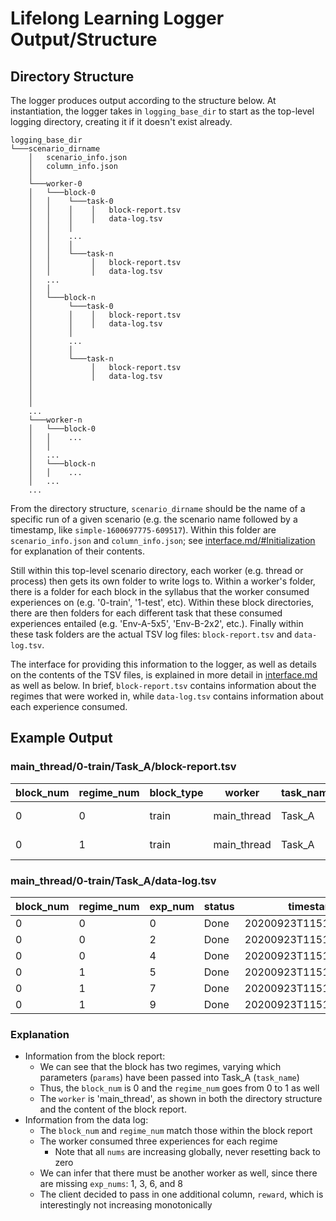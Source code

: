 # Lifelong Learning Logger Output/Structure

## Directory Structure
The logger produces output according to the structure below. At
instantiation, the logger takes in `logging_base_dir` to start as the 
top-level logging directory, creating it if it doesn't exist already.

```
logging_base_dir
└───scenario_dirname
    │   scenario_info.json
    │   column_info.json
    │
    └───worker-0
    │   └───block-0
    │   │    └───task-0
    │   │    │    │   block-report.tsv
    │   │    │    │   data-log.tsv
    │   │    │ 
    │   │    ...
    │   │    │
    │   │    └───task-n
    │   │         │   block-report.tsv
    │   │         │   data-log.tsv
    │   ...
    │   │
    │   └───block-n
    │        └───task-0
    │        │    │   block-report.tsv
    │        │    │   data-log.tsv
    │        │ 
    │        ...
    │        │
    │        └───task-n
    │             │   block-report.tsv
    │             │   data-log.tsv
    │    
    │   
    │   
    ...   
    └───worker-n
    │   └───block-0
    │   │    ...
    │   │
    │   ...
    │   └───block-n
    │   │    ...
    │   ...
    ...
``` 


From the directory structure, `scenario_dirname` should be the name of a 
specific run of a given scenario (e.g. the scenario name followed by a
timestamp, like `simple-1600697775-609517`).
Within this folder are `scenario_info.json` and `column_info.json`; see
[interface.md/#Initialization](./interface.md/#Initialization) for
explanation of their contents.

Still within this top-level scenario directory, each
worker (e.g. thread or process) then gets its own folder to write logs to.
Within a worker's folder, there is a folder for each block in the syllabus
that the worker consumed experiences on (e.g. '0-train', '1-test', etc). 
Within these block directories, there are then folders for each different task
that these consumed experiences entailed (e.g. 'Env-A-5x5', 'Env-B-2x2', etc.).
Finally within these task folders are the actual TSV log files: 
`block-report.tsv` and `data-log.tsv`. 

The interface for providing this information to the logger, as well as 
details on the contents of the TSV files, is explained in
more detail in [interface.md](./interface.md) as well as below.
In brief, `block-report.tsv` contains information about the regimes that
were worked in, while `data-log.tsv` contains information about each
experience consumed.


## Example Output

### main_thread/0-train/Task_A/block-report.tsv

block_num | regime_num | block_type | worker | task_name | params
--- | --- | --- | --- | --- | ---
0 | 0 | train | main_thread | Task_A | ["-s", 5]
0 | 1 | train | main_thread | Task_A | ["-s", 10]


### main_thread/0-train/Task_A/data-log.tsv
block_num | regime_num | exp_num | status | timestamp | reward
--- | --- | --- | --- | --- | ---
0 | 0 | 0 | Done | 20200923T115137.150115 | 1 
0 | 0 | 2 | Done | 20200923T115137.150228 | 10
0 | 0 | 4 | Done | 20200923T115137.150637 | 12
0 | 1 | 5 | Done | 20200923T115137.151008 | 4 
0 | 1 | 7 | Done | 20200923T115137.151302 | 5 
0 | 1 | 9 | Done | 20200923T115137.151492 | 7

### Explanation

- Information from the block report:
    - We can see that the block has two regimes, varying which parameters
    (`params`) have been passed into Task_A (`task_name`)
    - Thus, the `block_num` is 0 and the `regime_num` goes from 0 to 1 as
    well
    - The `worker` is 'main_thread', as shown in both the directory structure
    and the content of the block report.
- Information from the data log:
    - The `block_num` and `regime_num` match those within the block report
    - The worker consumed three experiences for each regime
        - Note that all `nums` are increasing globally, never resetting
          back to zero
    - We can infer that there must be another worker as well, since 
      there are missing `exp_nums`: 1, 3, 6, and 8
    - The client decided to pass in one additional column, `reward`, which 
      is interestingly not increasing monotonically